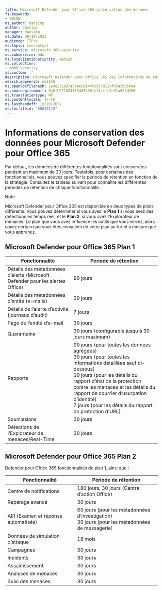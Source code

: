 ```yaml
---
title: Microsoft Defender pour Office 365 conservation des données
f1.keywords:
- NOCSH
ms.author: dansimp
author: dansimp
manager: dansimp
ms.date: 09/14/2022
audience: ITPro
ms.topic: conceptual
ms.service: microsoft-365-security
ms.subservice: mdo
ms.localizationpriority: medium
ms.collection:
- m365-security
ms.custom: ''
description: Microsoft Defender pour Office 365 des informations de rétention des donnéesThreat Explorer/ détections de Real-Time
search.appverid: met150
ms.openlocfilehash: 2a9e231897454e65814fccd57812bf03a3b85004
ms.sourcegitcommit: 0d8fb571024f134d7480fe14cffc5e31a687d356
ms.translationtype: MT
ms.contentlocale: fr-FR
ms.lasthandoff: 10/20/2022
ms.locfileid: "68640145"
---
```

# <a name="data-retention-information-for-microsoft-defender-for-office-365"></a>Informations de conservation des données pour Microsoft Defender pour Office 365

Par défaut, les données de différentes fonctionnalités sont conservées pendant un maximum de 30 jours. Toutefois, pour certaines des fonctionnalités, vous pouvez spécifier la période de rétention en fonction de la stratégie. Consultez le tableau suivant pour connaître les différentes périodes de rétention de chaque fonctionnalité.

> [!NOTE]
> Microsoft Defender pour Office 365 est disponible en deux types de plans différents. Vous pouvez déterminer si vous avez le **Plan 1** si vous avez des détections en temps réel, et le **Plan 2**, si vous avez l’Explorateur de menaces. Le plan que vous avez influence les outils que vous verrez, alors soyez certain que vous êtes conscient de votre plan au fur et à mesure que vous apprenez.

## <a name="defender-for-office-365-plan-1"></a>Microsoft Defender pour Office 365 Plan 1

|Fonctionnalité|Période de rétention|
|---|---|
|Détails des métadonnées d’alerte (Microsoft Defender pour les alertes Office) | 90 jours |
|Détails des métadonnées d’entité (e-mails) | 30 jours |
|Détails de l’alerte d’activité (journaux d’audit) | 7 jours |
|Page de l’entité d’e-mail | 30 jours |
|Quarantaine | 30 jours (configurable jusqu’à 30 jours maximum) |
|Rapports | 90 jours (pour toutes les données agrégées) <br>30 jours (pour toutes les informations détaillées sauf ci-dessous) <br> 10 jours (pour les détails du rapport d’état de la protection contre les menaces et les détails du rapport de courrier d’usurpation d’identité) <br> 7 jours (pour les détails du rapport de protection d’URL) <br>
|Soumissions | 30 jours |
|Détections de l’Explorateur de menaces/Real-Time | 30 jours |

## <a name="defender-for-office-365-plan-2"></a>Microsoft Defender pour Office 365 Plan 2

Defender pour Office 365 fonctionnalités du plan 1, ainsi que :

|Fonctionnalité|Période de rétention|
|---|---|
|Centre de notifications | 180 jours, 30 jours (Centre d’action Office)   |
|Repérage avancé | 30 jours |
|AIR (Examen et réponse automatisés) | 60 jours (pour les métadonnées d’investigation)<br> 30 jours (pour les métadonnées de messagerie)  |
|Données de simulation d’attaque | 18 mois |
|Campagnes | 30 jours |
|Incidents | 30 jours|
|Assainissement | 30 jours |
|Analyses de menaces | 30 jours |
|Suivi des menaces | 30 jours |
